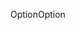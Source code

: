 <span data-ttu-id="a4470-101">Option</span><span class="sxs-lookup"><span data-stu-id="a4470-101">Option</span></span>